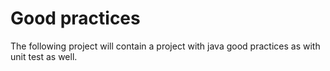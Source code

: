 # Good practices

The following project will contain a project with java good practices as with unit test as well.